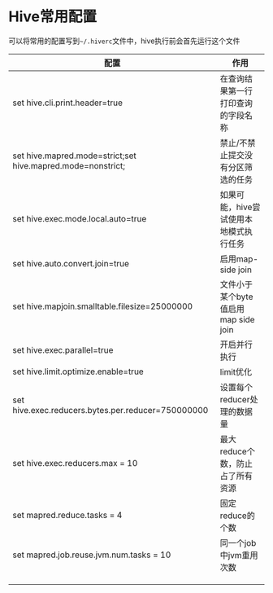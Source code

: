 # Hive常用配置

可以将常用的配置写到`~/.hiverc`文件中，hive执行前会首先运行这个文件

| 配置                                                        | 作用                                   |
| ----------------------------------------------------------- | -------------------------------------- |
| set hive.cli.print.header=true                              | 在查询结果第一行打印查询的字段名称     |
| set hive.mapred.mode=strict;set hive.mapred.mode=nonstrict; | 禁止/不禁止提交没有分区筛选的任务      |
| set hive.exec.mode.local.auto=true                          | 如果可能，hive尝试使用本地模式执行任务 |
| set hive.auto.convert.join=true                             | 启用map-side join                      |
| set hive.mapjoin.smalltable.filesize=25000000               | 文件小于某个byte值启用map side join    |
| set hive.exec.parallel=true                                 | 开启并行执行                           |
| set hive.limit.optimize.enable=true                         | limit优化                              |
| set hive.exec.reducers.bytes.per.reducer=750000000          | 设置每个reducer处理的数据量            |
| set hive.exec.reducers.max = 10                             | 最大reduce个数，防止占了所有资源       |
| set mapred.reduce.tasks = 4                                 | 固定reduce的个数                       |
| set mapred.job.reuse.jvm.num.tasks = 10                     | 同一个job中jvm重用次数                 |
|                                                             |                                        |
|                                                             |                                        |
|                                                             |                                        |


